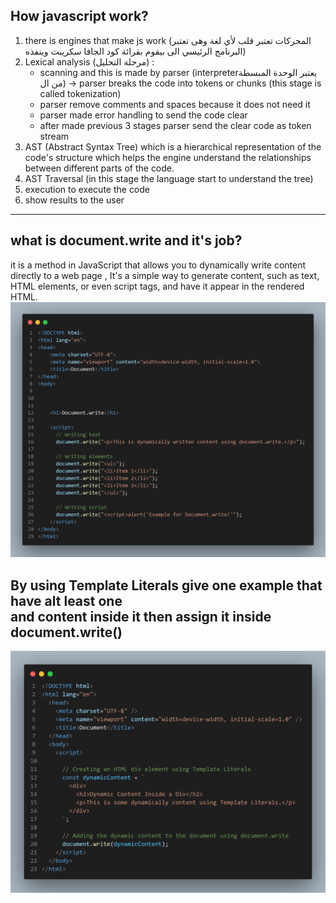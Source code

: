 ## How javascript work?
1.  there is engines that make js work (المحركات تعتبر قلب لأي لغة وهى تعتبر البرنامج الرئيسي الى بيقوم بقرائة كود الجافا سكريبت وينفذه)
2.  Lexical analysis (مرحلة التحليل) :
    *  scanning and this is made by parser (interpreterيعتبر الوحدة المبسطة من ال) -> parser breaks the code into tokens or chunks (this stage is called tokenization)
    *  parser remove comments and spaces because it does not need it
    *  parser made error handling to send the code clear
    *  after made previous 3 stages parser send the clear code as token stream
3. AST (Abstract Syntax Tree) which is a hierarchical representation of the code's structure which helps the engine understand the relationships between different parts of the code.
4. AST Traversal (in this stage the language start to understand the tree)
4. execution to execute the code
4. show results to the user
---
## what is document.write and it's job?
it is a method in JavaScript that allows you to dynamically write content directly to a web page , It's a simple way to generate content, such as text, HTML elements, or even script tags, and have it appear in the rendered HTML.
![example for doc.write](./imgs/code.png)
## By using Template Literals  give one example that have alt least one <div> and content inside it then assign it  inside document.write()
![example for Template Literals](./imgs/code2.png)
